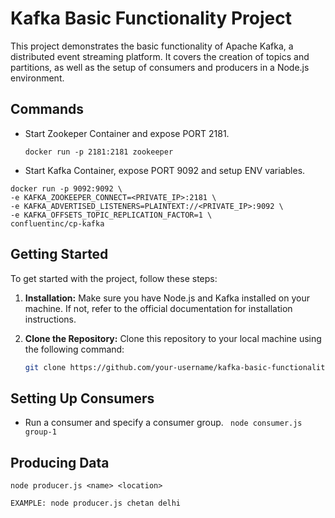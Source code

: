 # Kafka Basic Functionality Project

This project demonstrates the basic functionality of Apache Kafka, a distributed event streaming platform. It covers the creation of topics and partitions, as well as the setup of consumers and producers in a Node.js environment.


## Commands

- Start Zookeper Container and expose PORT 2181.

  ```docker run -p 2181:2181 zookeeper```

- Start Kafka Container, expose PORT 9092 and setup ENV variables.

``` 
docker run -p 9092:9092 \
-e KAFKA_ZOOKEEPER_CONNECT=<PRIVATE_IP>:2181 \
-e KAFKA_ADVERTISED_LISTENERS=PLAINTEXT://<PRIVATE_IP>:9092 \
-e KAFKA_OFFSETS_TOPIC_REPLICATION_FACTOR=1 \
confluentinc/cp-kafka
```

## Getting Started

To get started with the project, follow these steps:

1. **Installation:** Make sure you have Node.js and Kafka installed on your machine. If not, refer to the official documentation for installation instructions.

2. **Clone the Repository:** Clone this repository to your local machine using the following command:

   ```bash
   git clone https://github.com/your-username/kafka-basic-functionality.git

## Setting Up Consumers

- Run a consumer and specify a consumer group.
``` node consumer.js group-1```

## Producing Data
```
node producer.js <name> <location>

EXAMPLE: node producer.js chetan delhi
```

